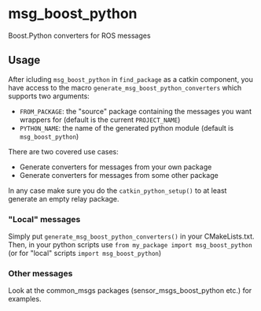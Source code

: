# msg_boost_python

Boost.Python converters for ROS messages

## Usage

After icluding `msg_boost_python` in `find_package` as a catkin component, you
have access to the macro `generate_msg_boost_python_converters` which supports
two arguments:
* `FROM_PACKAGE`: the "source" package containing the messages you want wrappers for (default is the current `PROJECT_NAME`)
* `PYTHON_NAME`: the name of the generated python module (default is `msg_boost_python`)

There are two covered use cases:
* Generate converters for messages from your own package
* Generate converters for messages from some other package

In any case make sure you do the `catkin_python_setup()` to at least generate an
empty relay package.

### "Local" messages
Simply put `generate_msg_boost_python_converters()` in your CMakeLists.txt.
Then, in your python scripts use `from my_package import msg_boost_python` (or for "local" scripts `import msg_boost_python`)

### Other messages
Look at the common_msgs packages (sensor_msgs_boost_python etc.) for examples.